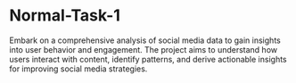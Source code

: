 # Normal-Task-1
Embark on a comprehensive analysis of social media data to gain insights into user behavior and engagement. The project aims to understand how users interact with content, identify patterns, and derive actionable insights for improving social media strategies.
